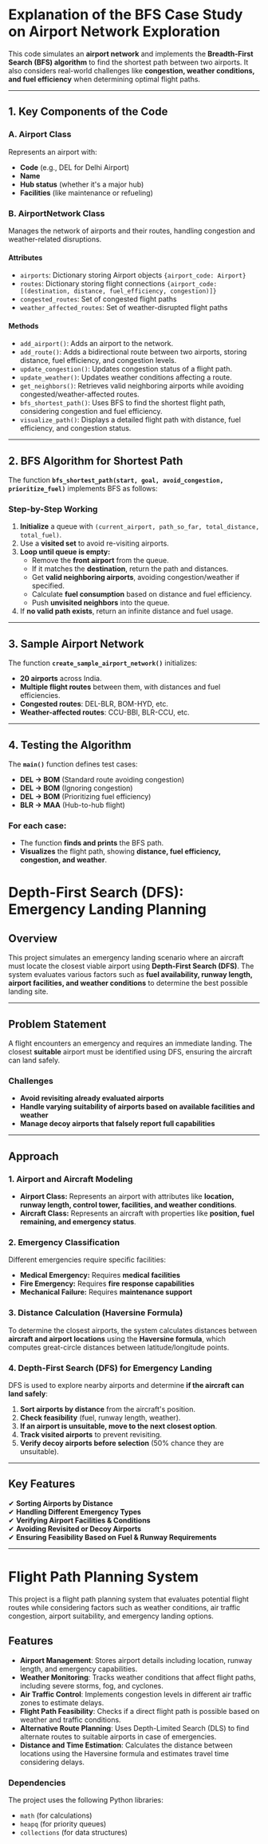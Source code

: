 # Explanation of the BFS Case Study on Airport Network Exploration

This code simulates an **airport network** and implements the **Breadth-First Search (BFS) algorithm** to find the shortest path between two airports. It also considers real-world challenges like **congestion, weather conditions, and fuel efficiency** when determining optimal flight paths.

---

## 1. Key Components of the Code

### **A. Airport Class**  
Represents an airport with:  
- **Code** (e.g., DEL for Delhi Airport)  
- **Name**  
- **Hub status** (whether it's a major hub)  
- **Facilities** (like maintenance or refueling)  

### **B. AirportNetwork Class**  
Manages the network of airports and their routes, handling congestion and weather-related disruptions.

#### **Attributes**  
- `airports`: Dictionary storing Airport objects `{airport_code: Airport}`  
- `routes`: Dictionary storing flight connections `{airport_code: [(destination, distance, fuel_efficiency, congestion)]}`  
- `congested_routes`: Set of congested flight paths  
- `weather_affected_routes`: Set of weather-disrupted flight paths  

#### **Methods**  
- `add_airport()`: Adds an airport to the network.  
- `add_route()`: Adds a bidirectional route between two airports, storing distance, fuel efficiency, and congestion levels.  
- `update_congestion()`: Updates congestion status of a flight path.  
- `update_weather()`: Updates weather conditions affecting a route.  
- `get_neighbors()`: Retrieves valid neighboring airports while avoiding congested/weather-affected routes.  
- `bfs_shortest_path()`: Uses BFS to find the shortest flight path, considering congestion and fuel efficiency.  
- `visualize_path()`: Displays a detailed flight path with distance, fuel efficiency, and congestion status.  

---

## 2. BFS Algorithm for Shortest Path  

The function **`bfs_shortest_path(start, goal, avoid_congestion, prioritize_fuel)`** implements BFS as follows:

### **Step-by-Step Working**  
1. **Initialize** a queue with `(current_airport, path_so_far, total_distance, total_fuel)`.  
2. Use a **visited set** to avoid re-visiting airports.  
3. **Loop until queue is empty:**  
   - Remove the **front airport** from the queue.  
   - If it matches the **destination**, return the path and distances.  
   - Get **valid neighboring airports**, avoiding congestion/weather if specified.  
   - Calculate **fuel consumption** based on distance and fuel efficiency.  
   - Push **unvisited neighbors** into the queue.  
4. If **no valid path exists**, return an infinite distance and fuel usage.  

---

## 3. Sample Airport Network  

The function **`create_sample_airport_network()`** initializes:  
- **20 airports** across India.  
- **Multiple flight routes** between them, with distances and fuel efficiencies.  
- **Congested routes**: DEL-BLR, BOM-HYD, etc.  
- **Weather-affected routes**: CCU-BBI, BLR-CCU, etc.  

---

## 4. Testing the Algorithm  

The **`main()`** function defines test cases:  
- **DEL → BOM** (Standard route avoiding congestion)  
- **DEL → BOM** (Ignoring congestion)  
- **DEL → BOM** (Prioritizing fuel efficiency)  
- **BLR → MAA** (Hub-to-hub flight)  

### **For each case:**  
- The function **finds and prints** the BFS path.  
- **Visualizes** the flight path, showing **distance, fuel efficiency, congestion, and weather**.




#                            Depth-First Search (DFS): Emergency Landing Planning

## **Overview**  
This project simulates an emergency landing scenario where an aircraft must locate the closest viable airport using **Depth-First Search (DFS)**. The system evaluates various factors such as **fuel availability, runway length, airport facilities, and weather conditions** to determine the best possible landing site.  

---

## **Problem Statement**  
A flight encounters an emergency and requires an immediate landing. The closest **suitable** airport must be identified using DFS, ensuring the aircraft can land safely.  

### **Challenges**  
- **Avoid revisiting already evaluated airports**  
- **Handle varying suitability of airports based on available facilities and weather**  
- **Manage decoy airports that falsely report full capabilities**  

---

## **Approach**  
### **1. Airport and Aircraft Modeling**  
- **Airport Class:** Represents an airport with attributes like **location, runway length, control tower, facilities, and weather conditions**.  
- **Aircraft Class:** Represents an aircraft with properties like **position, fuel remaining, and emergency status**.  

### **2. Emergency Classification**  
Different emergencies require specific facilities:  
- **Medical Emergency:** Requires **medical facilities**  
- **Fire Emergency:** Requires **fire response capabilities**  
- **Mechanical Failure:** Requires **maintenance support**  

### **3. Distance Calculation (Haversine Formula)**  
To determine the closest airports, the system calculates distances between **aircraft and airport locations** using the **Haversine formula**, which computes great-circle distances between latitude/longitude points.  

### **4. Depth-First Search (DFS) for Emergency Landing**  
DFS is used to explore nearby airports and determine **if the aircraft can land safely**:  
1. **Sort airports by distance** from the aircraft's position.  
2. **Check feasibility** (fuel, runway length, weather).  
3. **If an airport is unsuitable, move to the next closest option**.  
4. **Track visited airports** to prevent revisiting.  
5. **Verify decoy airports before selection** (50% chance they are unsuitable).  

---

## **Key Features**  
✔ **Sorting Airports by Distance**  
✔ **Handling Different Emergency Types**  
✔ **Verifying Airport Facilities & Conditions**  
✔ **Avoiding Revisited or Decoy Airports**  
✔ **Ensuring Feasibility Based on Fuel & Runway Requirements**  

---

#                                         Flight Path Planning System  
 
This project is a flight path planning system that evaluates potential flight routes while considering factors such as weather conditions, air traffic congestion, airport suitability, and emergency landing options.  

## Features  
- **Airport Management**: Stores airport details including location, runway length, and emergency capabilities.  
- **Weather Monitoring**: Tracks weather conditions that affect flight paths, including severe storms, fog, and cyclones.  
- **Air Traffic Control**: Implements congestion levels in different air traffic zones to estimate delays.  
- **Flight Path Feasibility**: Checks if a direct flight path is possible based on weather and traffic conditions.  
- **Alternative Route Planning**: Uses Depth-Limited Search (DLS) to find alternate routes to suitable airports in case of emergencies.  
- **Distance and Time Estimation**: Calculates the distance between locations using the Haversine formula and estimates travel time considering delays.  



### Dependencies  
The project uses the following Python libraries:  
- `math` (for calculations)  
- `heapq` (for priority queues)  
- `collections` (for data structures)  





